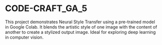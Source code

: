 # CODE-CRAFT_GA_5
This project demonstrates Neural Style Transfer using a pre-trained model in Google Colab. It blends the artistic style of one image with the content of another to create a stylized output image. Ideal for exploring deep learning in computer vision.
